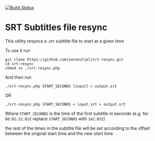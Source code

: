 [![Build Status](https://travis-ci.org/yaronuliel/srt-resync.svg?branch=master)](https://travis-ci.org/yaronuliel/srt-resync)


# SRT Subtitles file resync

This utility resyncs a .srt subtitle file to start at a given time

To use it run

```
git clone https://github.com/yaronuliel/srt-resync.git
cd srt-resync
chmod +x ./srt-resync.php
```

And then run

```
./srt-resync.php START_SECONDS [input] > output.srt
```
OR
```
./srt-resync.php START_SECONDS < input.srt > output.srt
```

Where `START_SECONDS` is the time of the first subtitle in seconds 
(e.g. for `00:02:12.032` replace `START_SECONDS` with `142.032`)

the rest of the times in the subtitle file will be set according to the offset between the original start time and the new start time

